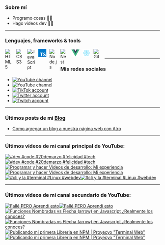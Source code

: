 ### Sobre mí
- Programo cosas 🧑‍💻
- Hago videos dev 🧑‍🏫

---
### Lenguajes, frameworks & tools

<img align="left" alt="HTML5" width="26px" src="https://cdn.jsdelivr.net/gh/devicons/devicon/icons/html5/html5-original.svg" style="padding-right:10px;" />
<img align="left" alt="CSS3" width="26px" src="https://cdn.jsdelivr.net/gh/devicons/devicon/icons/css3/css3-original.svg" style="padding-right:10px;" />
<img align="left" alt="JavaScript" width="26px" src="https://cdn.jsdelivr.net/gh/devicons/devicon/icons/javascript/javascript-original.svg" style="padding-right:10px;" />
<img align="left" alt="Typescript" width="26px" src="https://raw.githubusercontent.com/github/explore/80688e429a7d4ef2fca1e82350fe8e3517d3494d/topics/typescript/typescript.png" style="padding-right:10px;" />
<img align="left" alt="Node.js" width="26px" src="https://cdn.jsdelivr.net/gh/devicons/devicon/icons/nodejs/nodejs-original.svg" style="padding-right:10px;" />
<img align="left" alt="Nest" width="26px" src="https://avatars.githubusercontent.com/u/28507035?s=48&v=4" style="padding-right:10px;" />
<img align="left" alt="Vue" width="26px" src="https://raw.githubusercontent.com/github/explore/80688e429a7d4ef2fca1e82350fe8e3517d3494d/topics/vue/vue.png" style="padding-right:10px;" />
<img align="left" alt="React" width="26px" src="https://raw.githubusercontent.com/github/explore/80688e429a7d4ef2fca1e82350fe8e3517d3494d/topics/react/react.png" style="padding-right:10px;" />
<img align="left" alt="Git" width="26px" src="https://cdn.jsdelivr.net/gh/devicons/devicon/icons/git/git-original.svg" style="padding-right:10px;" />

<br>

---
### Mis redes sociales
 - [![YouTube channel](https://img.shields.io/youtube/channel/subscribers/UCRC7LM5vAZMxS8LSo0PKZng?style=social)](https://www.youtube.com/channel/UCRC7LM5vAZMxS8LSo0PKZng)
 - [![YouTube channel](https://img.shields.io/youtube/channel/subscribers/UCKMWXwHYoy920OFEN_BM5VQ?style=social)](https://www.youtube.com/@doneberdev)
 - [![TikTok account](https://img.shields.io/endpoint?logo=TikTok&style=social&url=https%3A%2F%2Fdoneber.dev%2Ftiktok-counter%2F)](https://www.tiktok.com/@doneberdev)
 - [![Twitter account](https://img.shields.io/twitter/follow/doneberdev?label=Followers&style=social)](https://twitter.com/doneberdev)
 - [![Twitch account](https://img.shields.io/twitch/status/doneberdev?style=social)](https://twitch.tv/doneberdev)
 
---
### Últimos posts de mi [Blog](https://doneber.dev/blog)

<!-- BLOG-POST-LIST:START -->
- [Como agregar un blog a nuestra página web con Atro](https://doneber.dev/blog/first-post/)
<!-- BLOG-POST-LIST:END -->
 
---
### Últimos videos de mi canal principal de YouTube:

<!-- BEGIN YOUTUBE-CARDS-FIRST -->
[![#dev #code #20demarzo #felicidad #tech](https://ytcards.demolab.com/?id=dN7uesqZAFo&title=%23dev+%23code+%2320demarzo+%23felicidad+%23tech&lang=en&timestamp=1710960162&background_color=%230f0f0f&title_color=%23ffffff&stats_color=%23dedede&max_title_lines=1&width=250&border_radius=5&duration=27 "#dev #code #20demarzo #felicidad #tech")](https://www.youtube.com/watch?v=dN7uesqZAFo#gh-dark-mode-only)[![#dev #code #20demarzo #felicidad #tech](https://ytcards.demolab.com/?id=dN7uesqZAFo&title=%23dev+%23code+%2320demarzo+%23felicidad+%23tech&lang=en&timestamp=1710960162&background_color=%230d1117&title_color=%23ffffff&stats_color=%23dedede&max_title_lines=1&width=250&border_radius=5&duration=27 "#dev #code #20demarzo #felicidad #tech")](https://www.youtube.com/watch?v=dN7uesqZAFo#gh-light-mode-only)
[![Programar y hacer Videos de desarrollo: Mi experiencia](https://ytcards.demolab.com/?id=ZS8YIceH68I&title=Programar+y+hacer+Videos+de+desarrollo%3A+Mi+experiencia&lang=en&timestamp=1707165785&background_color=%230f0f0f&title_color=%23ffffff&stats_color=%23dedede&max_title_lines=1&width=250&border_radius=5&duration=604 "Programar y hacer Videos de desarrollo: Mi experiencia")](https://www.youtube.com/watch?v=ZS8YIceH68I#gh-dark-mode-only)[![Programar y hacer Videos de desarrollo: Mi experiencia](https://ytcards.demolab.com/?id=ZS8YIceH68I&title=Programar+y+hacer+Videos+de+desarrollo%3A+Mi+experiencia&lang=en&timestamp=1707165785&background_color=%230d1117&title_color=%23ffffff&stats_color=%23dedede&max_title_lines=1&width=250&border_radius=5&duration=604 "Programar y hacer Videos de desarrollo: Mi experiencia")](https://www.youtube.com/watch?v=ZS8YIceH68I#gh-light-mode-only)
[![#cli y la #terminal #Linux #webdev](https://ytcards.demolab.com/?id=bCUtGyGSQ8c&title=%23cli+y+la+%23terminal+%23Linux+%23webdev&lang=en&timestamp=1705118475&background_color=%230f0f0f&title_color=%23ffffff&stats_color=%23dedede&max_title_lines=1&width=250&border_radius=5&duration=54 "#cli y la #terminal #Linux #webdev")](https://www.youtube.com/watch?v=bCUtGyGSQ8c#gh-dark-mode-only)[![#cli y la #terminal #Linux #webdev](https://ytcards.demolab.com/?id=bCUtGyGSQ8c&title=%23cli+y+la+%23terminal+%23Linux+%23webdev&lang=en&timestamp=1705118475&background_color=%230d1117&title_color=%23ffffff&stats_color=%23dedede&max_title_lines=1&width=250&border_radius=5&duration=54 "#cli y la #terminal #Linux #webdev")](https://www.youtube.com/watch?v=bCUtGyGSQ8c#gh-light-mode-only)
<!-- END YOUTUBE-CARDS-FIRST -->

---
### Últimos videos de mi canal secundario de YouTube:

<!-- BEGIN YOUTUBE-CARDS-SECOND -->
[![Fallé PERO Aprendí esto](https://ytcards.demolab.com/?id=egsumtUVXA4&title=Fall%C3%A9+PERO+Aprend%C3%AD+esto&lang=en&timestamp=1714785546&background_color=%230f0f0f&title_color=%23ffffff&stats_color=%23dedede&max_title_lines=1&width=250&border_radius=5&duration=573 "Fallé PERO Aprendí esto")](https://www.youtube.com/watch?v=egsumtUVXA4#gh-dark-mode-only)[![Fallé PERO Aprendí esto](https://ytcards.demolab.com/?id=egsumtUVXA4&title=Fall%C3%A9+PERO+Aprend%C3%AD+esto&lang=en&timestamp=1714785546&background_color=%230d1117&title_color=%23ffffff&stats_color=%23dedede&max_title_lines=1&width=250&border_radius=5&duration=573 "Fallé PERO Aprendí esto")](https://www.youtube.com/watch?v=egsumtUVXA4#gh-light-mode-only)
[![Funciones Nombradas vs Flecha (arrow) en Javascript ¿Realmente los conoces?](https://ytcards.demolab.com/?id=KLbKj6Q8I08&title=Funciones+Nombradas+vs+Flecha+%28arrow%29+en+Javascript+%C2%BFRealmente+los+conoces%3F&lang=en&timestamp=1714618777&background_color=%230f0f0f&title_color=%23ffffff&stats_color=%23dedede&max_title_lines=1&width=250&border_radius=5&duration=1039 "Funciones Nombradas vs Flecha (arrow) en Javascript ¿Realmente los conoces?")](https://www.youtube.com/watch?v=KLbKj6Q8I08#gh-dark-mode-only)[![Funciones Nombradas vs Flecha (arrow) en Javascript ¿Realmente los conoces?](https://ytcards.demolab.com/?id=KLbKj6Q8I08&title=Funciones+Nombradas+vs+Flecha+%28arrow%29+en+Javascript+%C2%BFRealmente+los+conoces%3F&lang=en&timestamp=1714618777&background_color=%230d1117&title_color=%23ffffff&stats_color=%23dedede&max_title_lines=1&width=250&border_radius=5&duration=1039 "Funciones Nombradas vs Flecha (arrow) en Javascript ¿Realmente los conoces?")](https://www.youtube.com/watch?v=KLbKj6Q8I08#gh-light-mode-only)
[![Publicando mi primera Libreria en NPM | Proyecyo "Terminal Web"](https://ytcards.demolab.com/?id=zPAfqElnzPA&title=Publicando+mi+primera+Libreria+en+NPM+%7C+Proyecyo+%22Terminal+Web%22&lang=en&timestamp=1714060860&background_color=%230f0f0f&title_color=%23ffffff&stats_color=%23dedede&max_title_lines=1&width=250&border_radius=5&duration=1401 "Publicando mi primera Libreria en NPM | Proyecyo \"Terminal Web\"")](https://www.youtube.com/watch?v=zPAfqElnzPA#gh-dark-mode-only)[![Publicando mi primera Libreria en NPM | Proyecyo "Terminal Web"](https://ytcards.demolab.com/?id=zPAfqElnzPA&title=Publicando+mi+primera+Libreria+en+NPM+%7C+Proyecyo+%22Terminal+Web%22&lang=en&timestamp=1714060860&background_color=%230d1117&title_color=%23ffffff&stats_color=%23dedede&max_title_lines=1&width=250&border_radius=5&duration=1401 "Publicando mi primera Libreria en NPM | Proyecyo \"Terminal Web\"")](https://www.youtube.com/watch?v=zPAfqElnzPA#gh-light-mode-only)
<!-- END YOUTUBE-CARDS-SECOND -->